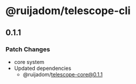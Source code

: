 # @ruijadom/telescope-cli

## 0.1.1

### Patch Changes

- core system
- Updated dependencies
  - @ruijadom/telescope-core@0.1.1
